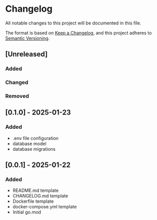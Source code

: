 # Changelog

All notable changes to this project will be documented in this file.

The format is based on [Keep a Changelog](https://keepachangelog.com/en/1.1.0/),
and this project adheres to [Semantic Versioning](https://semver.org/spec/v2.0.0.html).

## [Unreleased]

### Added

### Changed

### Removed

## [0.1.0] - 2025-01-23

### Added

- .env file configuration
- database model
- database migrations

## [0.0.1] - 2025-01-22

### Added

- README.md template
- CHANGELOG.md template
- Dockerfile template
- docker-compose.yml template
- Initial go.mod